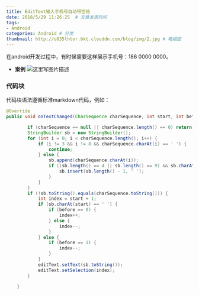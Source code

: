 ```yaml
---
title: EditText输入手机号自动带空格 
date: 2018/5/29 11:26:25  # 文章发表时间
tags:
- Android
categories: Android # 分类
thumbnail: http://o835lhtor.bkt.clouddn.com/blog/img/2.jpg # 略缩图
---
```


在android开发过程中，有时候需要这样展示手机号：186 0000  0000。

- **案例**
![这里写图片描述](https://img-blog.csdn.net/20180503180703951?watermark/2/text/aHR0cHM6Ly9ibG9nLmNzZG4ubmV0L2NodW5obw==/font/5a6L5L2T/fontsize/400/fill/I0JBQkFCMA==/dissolve/70)


### 代码块
代码块语法遵循标准markdown代码，例如：
``` java
@Override
public void onTextChanged(CharSequence charSequence, int start, int before, int count) {

        if (charSequence == null || charSequence.length() == 0) return;
        StringBuilder sb = new StringBuilder();
        for (int i = 0; i < charSequence.length(); i++) {
            if (i != 3 && i != 8 && charSequence.charAt(i) == ' ') {
                continue;
            } else {
                sb.append(charSequence.charAt(i));
                if ((sb.length() == 4 || sb.length() == 9) && sb.charAt(sb.length() - 1) != ' ') {
                    sb.insert(sb.length() - 1, ' ');
                }
            }
        }
        if (!sb.toString().equals(charSequence.toString())) {
            int index = start + 1;
            if (sb.charAt(start) == ' ') {
                if (before == 0) {
                    index++;
                } else {
                    index--;
                }
            } else {
                if (before == 1) {
                    index--;
                }
            }
            editText.setText(sb.toString());
            editText.setSelection(index);
        }

    }
```